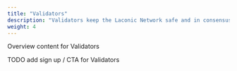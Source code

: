 ```yaml
---
title: "Validators"
description: "Validators keep the Laconic Network safe and in consensus."
weight: 4
---
```


Overview content for Validators

TODO add sign up / CTA for Validators 

